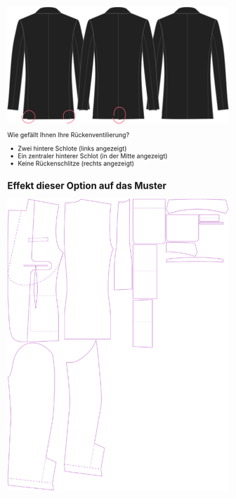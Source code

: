 
![Hinterer Gehschlitz](backvent.svg)

Wie gefällt Ihnen Ihre Rückenventilierung?

 - Zwei hintere Schlote (links angezeigt)
 - Ein zentraler hinterer Schlot (in der Mitte angezeigt)
 - Keine Rückenschlitze (rechts angezeigt)



## Effekt dieser Option auf das Muster
![Dieses Bild zeigt den Effekt dieser Option, indem es mehrere Varianten überlagert, die einen anderen Wert für diese Option haben](jaeger_backvent_sample.svg "Effekt dieser Option auf das Muster")